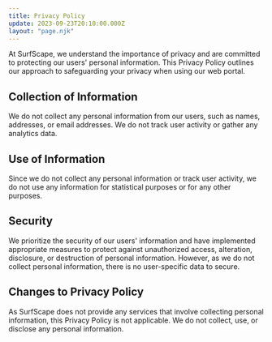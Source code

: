 ```yaml
---
title: Privacy Policy
update: 2023-09-23T20:10:00.000Z
layout: "page.njk"
---
```


At SurfScape, we understand the importance of privacy and are committed to protecting our users' personal information. This Privacy Policy outlines our approach to safeguarding your privacy when using our web portal.

## Collection of Information

We do not collect any personal information from our users, such as names, addresses, or email addresses. We do not track user activity or gather any analytics data.

## Use of Information

Since we do not collect any personal information or track user activity, we do not use any information for statistical purposes or for any other purposes.

## Security

We prioritize the security of our users' information and have implemented appropriate measures to protect against unauthorized access, alteration, disclosure, or destruction of personal information. However, as we do not collect personal information, there is no user-specific data to secure.

## Changes to Privacy Policy

As SurfScape does not provide any services that involve collecting personal information, this Privacy Policy is not applicable. We do not collect, use, or disclose any personal information.
